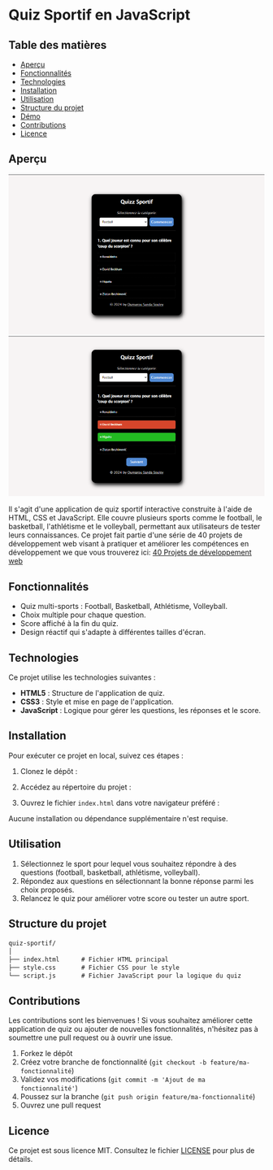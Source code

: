 
# Quiz Sportif en JavaScript

## Table des matières
- [Aperçu](#aperçu)
- [Fonctionnalités](#fonctionnalités)
- [Technologies](#technologies)
- [Installation](#installation)
- [Utilisation](#utilisation)
- [Structure du projet](#structure-du-projet)
- [Démo](#démo)
- [Contributions](#contributions)
- [Licence](#licence)

## Aperçu

![Application de Quizz en JS](./screenshots/Macbook-Air-%20(1).png)
![Application de Quizz en JS](./screenshots/Macbook-Air-%20(2).png)


Il s'agit d'une application de quiz sportif interactive construite à l'aide de HTML, CSS et JavaScript. Elle couvre plusieurs sports comme le football, le basketball, l'athlétisme et le volleyball, permettant aux utilisateurs de tester leurs connaissances. Ce projet fait partie d'une série de 40 projets de développement web visant à pratiquer et améliorer les compétences en développement we que vous trouverez ici: [40 Projets de développement web](https://www.github.com/OumarouSandaSouley/40-Projets-de-Developpemetn-Web.git)

## Fonctionnalités
- Quiz multi-sports : Football, Basketball, Athlétisme, Volleyball.
- Choix multiple pour chaque question.
- Score affiché à la fin du quiz.
- Design réactif qui s'adapte à différentes tailles d'écran.

## Technologies
Ce projet utilise les technologies suivantes :
- **HTML5** : Structure de l'application de quiz.
- **CSS3** : Style et mise en page de l'application.
- **JavaScript** : Logique pour gérer les questions, les réponses et le score.

## Installation
Pour exécuter ce projet en local, suivez ces étapes :

1. Clonez le dépôt :



2. Accédez au répertoire du projet :


3. Ouvrez le fichier `index.html` dans votre navigateur préféré :



Aucune installation ou dépendance supplémentaire n'est requise.

## Utilisation
1. Sélectionnez le sport pour lequel vous souhaitez répondre à des questions (football, basketball, athlétisme, volleyball).
2. Répondez aux questions en sélectionnant la bonne réponse parmi les choix proposés.
3. Relancez le quiz pour améliorer votre score ou tester un autre sport.

## Structure du projet
```
quiz-sportif/
│
├── index.html      # Fichier HTML principal
├── style.css       # Fichier CSS pour le style
└── script.js       # Fichier JavaScript pour la logique du quiz
```

## Contributions
Les contributions sont les bienvenues ! Si vous souhaitez améliorer cette application de quiz ou ajouter de nouvelles fonctionnalités, n'hésitez pas à soumettre une pull request ou à ouvrir une issue.

1. Forkez le dépôt
2. Créez votre branche de fonctionnalité (`git checkout -b feature/ma-fonctionnalité`)
3. Validez vos modifications (`git commit -m 'Ajout de ma fonctionnalité'`)
4. Poussez sur la branche (`git push origin feature/ma-fonctionnalité`)
5. Ouvrez une pull request

## Licence
Ce projet est sous licence MIT. Consultez le fichier [LICENSE](LICENSE) pour plus de détails.
